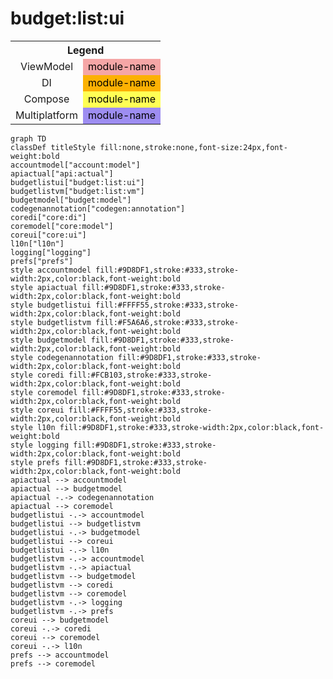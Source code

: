 # budget:list:ui

<table>
<tr><th colspan='2'>Legend</th></tr>
<tr><td style='text-align:center;'>ViewModel</td><td style='text-align:center; background-color:#F5A6A6; color:black'>module-name</td></tr>
<tr><td style='text-align:center;'>DI</td><td style='text-align:center; background-color:#FCB103; color:black'>module-name</td></tr>
<tr><td style='text-align:center;'>Compose</td><td style='text-align:center; background-color:#FFFF55; color:black'>module-name</td></tr>
<tr><td style='text-align:center;'>Multiplatform</td><td style='text-align:center; background-color:#9D8DF1; color:black'>module-name</td></tr>
</table>

```mermaid
graph TD
classDef titleStyle fill:none,stroke:none,font-size:24px,font-weight:bold
accountmodel["account:model"]
apiactual["api:actual"]
budgetlistui["budget:list:ui"]
budgetlistvm["budget:list:vm"]
budgetmodel["budget:model"]
codegenannotation["codegen:annotation"]
coredi["core:di"]
coremodel["core:model"]
coreui["core:ui"]
l10n["l10n"]
logging["logging"]
prefs["prefs"]
style accountmodel fill:#9D8DF1,stroke:#333,stroke-width:2px,color:black,font-weight:bold
style apiactual fill:#9D8DF1,stroke:#333,stroke-width:2px,color:black,font-weight:bold
style budgetlistui fill:#FFFF55,stroke:#333,stroke-width:2px,color:black,font-weight:bold
style budgetlistvm fill:#F5A6A6,stroke:#333,stroke-width:2px,color:black,font-weight:bold
style budgetmodel fill:#9D8DF1,stroke:#333,stroke-width:2px,color:black,font-weight:bold
style codegenannotation fill:#9D8DF1,stroke:#333,stroke-width:2px,color:black,font-weight:bold
style coredi fill:#FCB103,stroke:#333,stroke-width:2px,color:black,font-weight:bold
style coremodel fill:#9D8DF1,stroke:#333,stroke-width:2px,color:black,font-weight:bold
style coreui fill:#FFFF55,stroke:#333,stroke-width:2px,color:black,font-weight:bold
style l10n fill:#9D8DF1,stroke:#333,stroke-width:2px,color:black,font-weight:bold
style logging fill:#9D8DF1,stroke:#333,stroke-width:2px,color:black,font-weight:bold
style prefs fill:#9D8DF1,stroke:#333,stroke-width:2px,color:black,font-weight:bold
apiactual --> accountmodel
apiactual --> budgetmodel
apiactual -.-> codegenannotation
apiactual --> coremodel
budgetlistui -.-> accountmodel
budgetlistui --> budgetlistvm
budgetlistui -.-> budgetmodel
budgetlistui --> coreui
budgetlistui -.-> l10n
budgetlistvm -.-> accountmodel
budgetlistvm -.-> apiactual
budgetlistvm --> budgetmodel
budgetlistvm --> coredi
budgetlistvm --> coremodel
budgetlistvm -.-> logging
budgetlistvm -.-> prefs
coreui --> budgetmodel
coreui -.-> coredi
coreui --> coremodel
coreui -.-> l10n
prefs --> accountmodel
prefs --> coremodel
```
